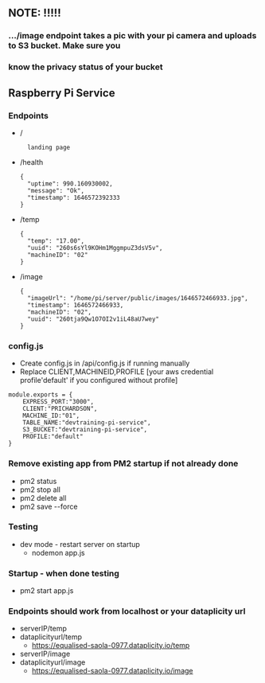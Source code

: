 ## NOTE: !!!!!
### .../image endpoint takes a pic with your pi camera and uploads to S3 bucket. Make sure you 
### know the privacy status of your bucket

## Raspberry Pi Service

### Endpoints
- /
  ```
    landing page
  ```
- /health
  ```
  {
    "uptime": 990.160930002,
    "message": "Ok",
    "timestamp": 1646572392333
  }
  ```
- /temp
  ```
  {
    "temp": "17.00",
    "uuid": "260s6sYl9KOHm1MggmpuZ3dsV5v",
    "machineID": "02"
  }
  ```
- /image
  ```
  {
    "imageUrl": "/home/pi/server/public/images/1646572466933.jpg",
    "timestamp": 1646572466933,
    "machineID": "02",
    "uuid": "260tja9Qw1O7OI2v1iL48aU7wey"
  }
  ```


### config.js
- Create config.js in /api/config.js if running manually
- Replace CLIENT,MACHINEID,PROFILE [your aws credential profile'default' if you configured without profile]
```
module.exports = {
    EXPRESS_PORT:"3000",
    CLIENT:"PRICHARDSON",
    MACHINE_ID:"01",
    TABLE_NAME:"devtraining-pi-service",
    S3_BUCKET:"devtraining-pi-service",
    PROFILE:"default"
}
```

### Remove existing app from PM2 startup if not already done
- pm2 status
- pm2 stop all
- pm2 delete all
- pm2 save --force

### Testing
- dev mode - restart server on startup
  - nodemon app.js

### Startup - when done testing
- pm2 start app.js

### Endpoints should work from localhost or your dataplicity url
- serverIP/temp
- dataplicityurl/temp
  - https://equalised-saola-0977.dataplicity.io/temp
- serverIP/image
- dataplicityurl/image
  - https://equalised-saola-0977.dataplicity.io/image
